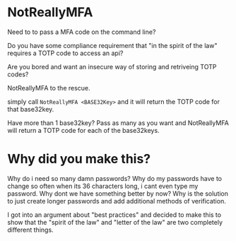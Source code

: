 # NotReallyMFA
Need to to pass a MFA code on the command line? 

Do you have some compliance requirement that "in the spirit of the law" requires a TOTP code to access an api?

Are you bored and want an insecure way of storing and retriveing TOTP codes?

NotReallyMFA to the rescue.

simply call `NotReallyMFA <BASE32Key>` and it will return the TOTP code for that base32key. 

Have more than 1 base32key? Pass as many as you want and NotReallyMFA will return a TOTP code for each of the base32keys. 

# Why did you make this?
Why do i need so many damn passwords? Why do my passwords have to change so often when its 36 characters long, i cant even type my password. Why dont we have something better by now? Why is the solution to just create longer passwords and add additional methods of verification. 


I got into an argument about "best practices" and decided to make this to show that the "spirit of the law" and "letter of the law" are two completely different things. 
